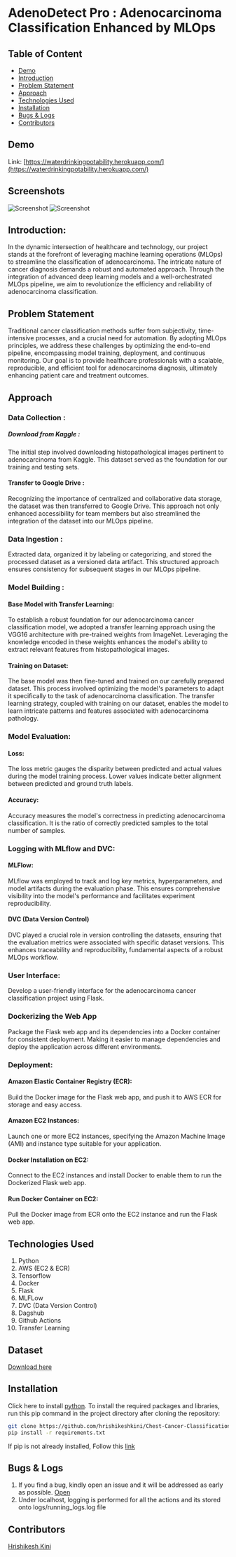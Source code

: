 # AdenoDetect Pro :  Adenocarcinoma Classification Enhanced by MLOps

## Table of Content
  * [Demo](#demo)
  * [Introduction](#Introduction)
  * [Problem Statement](#problem-statement)
  * [Approach](#approach)
  * [Technologies Used](#technologies-used)
  * [Installation](#installation)
  * [Bugs & Logs](#bugs--logs)
  * [Contributors](#contributors)

## Demo
Link: [https://waterdrinkingpotability.herokuapp.com/](https://waterdrinkingpotability.herokuapp.com/)


## Screenshots
![Screenshot](Capture.png)
![Screenshot](Capture2.png)


## Introduction:
In the dynamic intersection of healthcare and technology, our project stands at the forefront of leveraging machine learning operations (MLOps) to streamline the classification of adenocarcinoma. The intricate nature of cancer diagnosis demands a robust and automated approach. Through the integration of advanced deep learning models and a well-orchestrated MLOps pipeline, we aim to revolutionize the efficiency and reliability of adenocarcinoma classification.


## Problem Statement
Traditional cancer classification methods suffer from subjectivity, time-intensive processes, and a crucial need for automation. By adopting MLOps principles, we address these challenges by optimizing the end-to-end pipeline, encompassing model training, deployment, and continuous monitoring. Our goal is to provide healthcare professionals with a scalable, reproducible, and efficient tool for adenocarcinoma diagnosis, ultimately enhancing patient care and treatment outcomes.

## Approach
### Data Collection : 
##### Download from Kaggle :

The initial step involved downloading histopathological images pertinent to adenocarcinoma from Kaggle. This dataset served as the foundation for our training and testing sets.

#### Transfer to Google Drive :

Recognizing the importance of centralized and collaborative data storage, the dataset was then transferred to Google Drive. This approach not only enhanced accessibility for team members but also streamlined the integration of the dataset into our MLOps pipeline.

### Data Ingestion :

Extracted data, organized it by labeling or categorizing, and stored the processed dataset as a versioned data artifact. This structured approach ensures consistency for subsequent stages in our MLOps pipeline.

### Model Building :
#### Base Model with Transfer Learning:

To establish a robust foundation for our adenocarcinoma cancer classification model, we adopted a transfer learning approach using the VGG16 architecture with pre-trained weights from ImageNet. Leveraging the knowledge encoded in these weights enhances the model's ability to extract relevant features from histopathological images.

#### Training on Dataset:

The base model was then fine-tuned and trained on our carefully prepared dataset. This process involved optimizing the model's parameters to adapt it specifically to the task of adenocarcinoma classification. The transfer learning strategy, coupled with training on our dataset, enables the model to learn intricate patterns and features associated with adenocarcinoma pathology.

### Model Evaluation:
#### Loss:

The loss metric gauges the disparity between predicted and actual values during the model training process. Lower values indicate better alignment between predicted and ground truth labels.

#### Accuracy:

Accuracy measures the model's correctness in predicting adenocarcinoma classification. It is the ratio of correctly predicted samples to the total number of samples.

### Logging with MLflow and DVC:
#### MLFlow:

MLflow was employed to track and log key metrics, hyperparameters, and model artifacts during the evaluation phase. This ensures comprehensive visibility into the model's performance and facilitates experiment reproducibility.

#### DVC (Data Version Control)

DVC played a crucial role in version controlling the datasets, ensuring that the evaluation metrics were associated with specific dataset versions. This enhances traceability and reproducibility, fundamental aspects of a robust MLOps workflow.

### User Interface:  
Develop a user-friendly interface for the adenocarcinoma cancer classification project using Flask.

### Dockerizing the Web App
Package the Flask web app and its dependencies into a Docker container for consistent deployment. Making it easier to manage dependencies and deploy the application across different environments.

### Deployment:
#### Amazon Elastic Container Registry (ECR):
Build the Docker image for the Flask web app, and push it to AWS ECR for storage and easy access.

#### Amazon EC2 Instances:
Launch one or more EC2 instances, specifying the Amazon Machine Image (AMI) and instance type suitable for your application.

#### Docker Installation on EC2:
Connect to the EC2 instances and install Docker to enable them to run the Dockerized Flask web app.

#### Run Docker Container on EC2:
Pull the Docker image from ECR onto the EC2 instance and run the Flask web app. 

## Technologies Used
 
   1. Python 
   2. AWS (EC2 & ECR)
   3. Tensorflow
   4. Docker
   5. Flask
   6. MLFLow
   7. DVC (Data Version Control)
   8. Dagshub
   9. Github Actions
   10. Transfer Learning

## Dataset
[Download here](https://drive.google.com/file/d/1SaPb5o44cSLWGqUZUwyvHubMiMxsnAnT/view?usp=sharing)

## Installation
Click here to install [python](https://www.python.org/downloads/). To install the required packages and libraries, run this pip command in the project directory after cloning the repository:
```bash
git clone https://github.com/hrishikeshkini/Chest-Cancer-Classification-using-MLFlow-and-DVC.git
pip install -r requirements.txt
```
If pip is not already installed, Follow this [link](https://pip.pypa.io/en/stable/installation/)

## Bugs & Logs

1. If you find a bug, kindly open an issue and it will be addressed as early as possible. [Open](https://github.com/hrishikeshkini/Chest-Cancer-Classification-using-MLFlow-and-DVC/issues)
2. Under localhost, logging is performed for all the actions and its stored onto logs/running_logs.log file

## Contributors
  [Hrishikesh Kini](https://github.com/hrishikeshkini)
